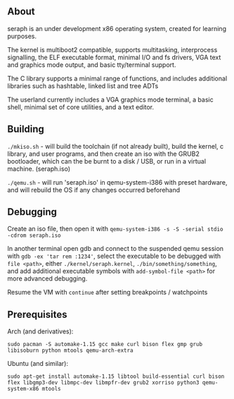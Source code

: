 ## About
seraph is an under development x86 operating system, created for learning purposes.

The kernel is multiboot2 compatible, supports multitasking, interprocess signalling, the ELF executable format, minimal I/O and fs drivers, VGA text and graphics mode output, and basic tty/terminal support.

The C library supports a minimal range of functions, and includes additional libraries such as hashtable, linked list and tree ADTs

The userland currently includes a VGA graphics mode terminal, a basic shell, minimal set of core utilities, and a text editor.

## Building
`./mkiso.sh` - will build the toolchain (if not already built), build the kernel, c library, and user programs, and then create an iso with the GRUB2 bootloader, which can the be burnt to a disk / USB, or run in a virtual machine. (seraph.iso)

`./qemu.sh` - will run 'seraph.iso' in qemu-system-i386 with preset hardware, and will rebuild the OS if any changes occurred beforehand

## Debugging
Create an iso file, then open it with `qemu-system-i386 -s -S -serial stdio -cdrom seraph.iso`

In another terminal open gdb and connect to the suspended qemu session with `gdb -ex 'tar rem :1234'`, select the executable to be debugged with `file <path>`, either `./kernel/seraph.kernel`, `./bin/something/something`, and add additional executable symbols with `add-symbol-file <path>` for more advanced debugging.

Resume the VM with `continue` after setting breakpoints / watchpoints

## Prerequisites
Arch (and derivatives):

`sudo pacman -S automake-1.15 gcc make curl bison flex gmp grub libisoburn python mtools qemu-arch-extra`

Ubuntu (and similar):

`sudo apt-get install automake-1.15 libtool build-essential curl bison flex libgmp3-dev libmpc-dev libmpfr-dev grub2 xorriso python3 qemu-system-x86 mtools`
